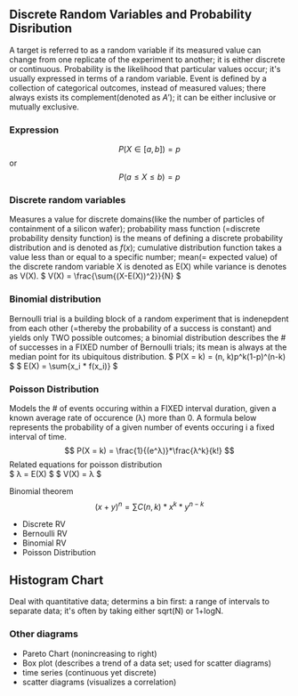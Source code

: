 ## Discrete Random Variables and Probability Disribution
A target is referred to as a random variable if its measured value can change from one replicate of the experiment to another; it is either discrete or continuous.
Probability is the likelihood that particular values occur; it's usually expressed in terms of a random variable.
Event is defined by a collection of categorical outcomes, instead of measured values; there always exists its complement(denoted as $A'$); it can be either inclusive or mutually exclusive.

### Expression
$$P(X \in{[a, b]}) = p$$ or $$P(a \leq X \leq b) = p$$

### Discrete random variables
Measures a value for discrete domains(like the number of particles of containment of a silicon wafer); probability mass function (=discrete probability density function) is the means of defining a discrete probability distribution and is denoted as $f(x)$; cumulative distribution function takes a value less than or equal to a specific number; mean(= expected value) of the discrete random variable X is denoted as E(X) while variance is denotes as V(X).
$ V(X) = \frac{\sum{(X-E(X))^2}}{N} $

### Binomial distribution
Bernoulli trial is a building block of a random experiment that is indenepdent from each other (=thereby the probability of a success is constant) and yields only TWO possible outcomes; a binomial distribution describes the # of successes in a FIXED number of Bernoulli trials; its mean is always at the median point for its ubiquitous distribution.
$ P(X = k) = (n, k)p^k(1-p)^(n-k) $
$ E(X) = \sum{x_i * f(x_i)} $ 

### Poisson Distribution
Models the # of events occuring within a FIXED interval duration, given a known average rate of occurence (λ) more than 0. A formula below represents the probability of a given number of events occuring i a fixed interval of time.
$$ 
P(X = k) = \frac{1}{(e^λ)}*\frac{λ^k}{k!} 
$$
Related equations for poisson distribution<br>
$ λ = E(X) $
$ V(X) = λ $

Binomial theorem<br>
$$
(x+y)^n = \sum {C(n, k)*x^k*y^{n-k}}
$$


- Discrete RV
- Bernoulli RV
- Binomial RV
- Poisson Distribution

## Histogram Chart
Deal with quantitative data; determins a bin first: a range of intervals to separate data; it's often by taking either sqrt(N) or 1+logN.

### Other diagrams
- Pareto Chart (nonincreasing to right)
- Box plot (describes a trend of a data set; used for scatter diagrams)
- time series (continuous yet discrete)
- scatter diagrams (visualizes a correlation)